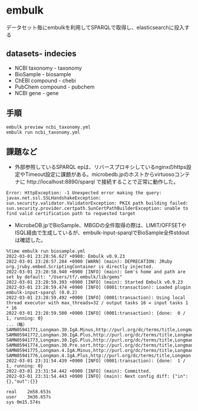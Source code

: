 
# embulk
データセット毎にembulkを利用してSPARQLで取得し、elasticsearchに投入する

## datasets- indecies
* NCBI taxonomy - taxonomy
* BioSample - biosample
* ChEBI compound - chebi
* PubChem compound - pubchem
* NCBI gene - gene

## 手順
```
embulk preview ncbi_taxonomy.yml
embulk run ncbi_taxonomy.yml
```

## 課題など

* 外部参照しているSPARQL epは、リバースプロキシしているnginxのhttps設定やTimeout設定に課題がある。microbedb.jpのホストからvirtuosoコンテナに http://localhost:8890/sparql で接続することで正常に動作した。

```
Error: HttpException: -1 Unexpected error making the query: javax.net.ssl.SSLHandshakeException: sun.security.validator.ValidatorException: PKIX path building failed: sun.security.provider.certpath.SunCertPathBuilderException: unable to find valid certification path to requested target
```

* MicrobeDB.jpでBioSample、MBGDの全件取得の際は、LIMIT/OFFSETやISQL経由で生成しているが、embulk-input-sparqlでBioSample全件stdoutは確認した。

```
%time embulk run biosample.yml
2022-03-01 23:28:56.627 +0900: Embulk v0.9.23
2022-03-01 23:28:57.284 +0900 [WARN] (main): DEPRECATION: JRuby org.jruby.embed.ScriptingContainer is directly injected.
2022-03-01 23:28:58.940 +0900 [INFO] (main): Gem's home and path are set by default: "/Users/tf/.embulk/lib/gems"
2022-03-01 23:28:59.393 +0900 [INFO] (main): Started Embulk v0.9.23
2022-03-01 23:28:59.474 +0900 [INFO] (0001:transaction): Loaded plugin embulk-input-sparql (0.0.2)
2022-03-01 23:28:59.492 +0900 [INFO] (0001:transaction): Using local thread executor with max_threads=32 / output tasks 16 = input tasks 1 * 16
2022-03-01 23:28:59.500 +0900 [INFO] (0001:transaction): {done:  0 / 1, running: 0}
...（略）
SAMN05941771,Longman.30.IgA.Minus,http://purl.org/dc/terms/title,Longman.30.IgA.Minus
SAMN05941772,Longman.30.IgA.Plus,http://purl.org/dc/terms/title,Longman.30.IgA.Plus
SAMN05941773,Longman.30.IgG.Plus,http://purl.org/dc/terms/title,Longman.30.IgG.Plus
SAMN05941774,Longman.30.Pre.sort,http://purl.org/dc/terms/title,Longman.30.Pre.sort
SAMN05941775,Longman.4.IgA.Minus,http://purl.org/dc/terms/title,Longman.4.IgA.Minus
SAMN05941776,Longman.4.IgA.Plus,http://purl.org/dc/terms/title,Longman.4.IgA.Plus
2022-03-01 23:31:54.439 +0900 [INFO] (0001:transaction): {done:  1 / 1, running: 0}
2022-03-01 23:31:54.442 +0900 [INFO] (main): Committed.
2022-03-01 23:31:54.443 +0900 [INFO] (main): Next config diff: {"in":{},"out":{}}

real	2m58.653s
user	3m36.657s
sys	0m15.574s
```



